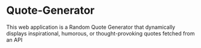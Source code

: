 # Quote-Generator
This web application is a Random Quote Generator that dynamically displays inspirational, humorous, or thought-provoking quotes fetched from an API
